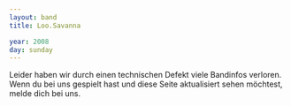 ```yaml
---
layout: band
title: Loo.Savanna

year: 2008
day: sunday
---
```


Leider haben wir durch einen technischen Defekt viele Bandinfos verloren. Wenn du bei uns gespielt hast und diese Seite aktualisiert sehen möchtest, melde dich bei uns.
